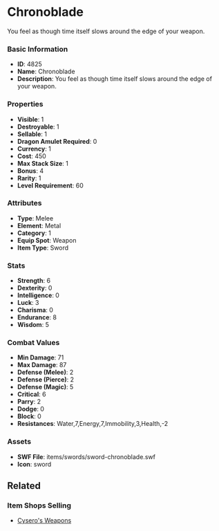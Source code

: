 # Chronoblade

You feel as though time itself slows around the edge of your weapon.

### Basic Information

- **ID**: 4825
- **Name**: Chronoblade
- **Description**: You feel as though time itself slows around the edge of your weapon.

### Properties

- **Visible**: 1
- **Destroyable**: 1
- **Sellable**: 1
- **Dragon Amulet Required**: 0
- **Currency**: 1
- **Cost**: 450
- **Max Stack Size**: 1
- **Bonus**: 4
- **Rarity**: 1
- **Level Requirement**: 60

### Attributes

- **Type**: Melee
- **Element**: Metal
- **Category**: 1
- **Equip Spot**: Weapon
- **Item Type**: Sword

### Stats

- **Strength**: 6
- **Dexterity**: 0
- **Intelligence**: 0
- **Luck**: 3
- **Charisma**: 0
- **Endurance**: 8
- **Wisdom**: 5

### Combat Values

- **Min Damage**: 71
- **Max Damage**: 87
- **Defense (Melee)**: 2
- **Defense (Pierce)**: 2
- **Defense (Magic)**: 5
- **Critical**: 6
- **Parry**: 2
- **Dodge**: 0
- **Block**: 0
- **Resistances**: Water,7,Energy,7,Immobility,3,Health,-2

### Assets

- **SWF File**: items/swords/sword-chronoblade.swf
- **Icon**: sword

## Related

### Item Shops Selling

- [Cysero's Weapons](../item-shops/44-cysero-s-weapons.md)

